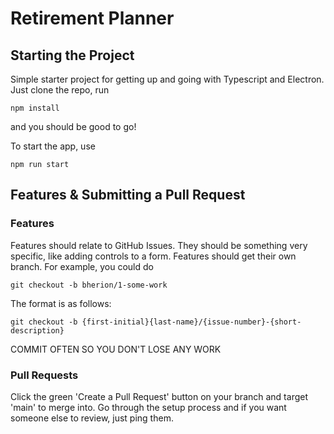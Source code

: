 # Retirement Planner

## Starting the Project

Simple starter project for getting up and going with Typescript and Electron. Just clone the repo, run

```shell
npm install
```

and you should be good to go!

To start the app, use

```shell
npm run start
```

## Features & Submitting a Pull Request


### Features

Features should relate to GitHub Issues. They should be something very specific, like adding controls to a form. Features should get their own branch. For example, you could do

```shell
git checkout -b bherion/1-some-work
```

The format is as follows:

```shell
git checkout -b {first-initial}{last-name}/{issue-number}-{short-description}
```

COMMIT OFTEN SO YOU DON'T LOSE ANY WORK

### Pull Requests

Click the green 'Create a Pull Request' button on your branch and target 'main' to merge into. Go through the setup process and if you want someone else to review, just ping them.

